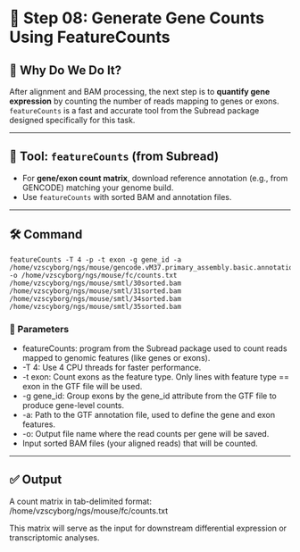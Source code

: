 # 🧮 Step 08: Generate Gene Counts Using FeatureCounts

## 🎯 Why Do We Do It?
After alignment and BAM processing, the next step is to **quantify gene expression** by counting the number of reads mapping to genes or exons. `featureCounts` is a fast and accurate tool from the Subread package designed specifically for this task.

---


## 🔧 Tool: `featureCounts` (from Subread)

- For **gene/exon count matrix**, download reference annotation (e.g., from GENCODE) matching your genome build.
- Use `featureCounts` with sorted BAM and annotation files.


---


## 🛠️ Command

```
featureCounts -T 4 -p -t exon -g gene_id -a /home/vzscyborg/ngs/mouse/gencode.vM37.primary_assembly.basic.annotation.gff3 -o /home/vzscyborg/ngs/mouse/fc/counts.txt /home/vzscyborg/ngs/mouse/smtl/30sorted.bam /home/vzscyborg/ngs/mouse/smtl/31sorted.bam /home/vzscyborg/ngs/mouse/smtl/34sorted.bam /home/vzscyborg/ngs/mouse/smtl/35sorted.bam
```
### 🧾 Parameters

- featureCounts: program from the Subread package used to count reads mapped to genomic features (like genes or exons). 
- -T 4: 	Use 4 CPU threads for faster performance.  
- -t exon: 	Count exons as the feature type. Only lines with feature type == exon in the GTF file will be used. 
- -g gene_id: 	Group exons by the gene_id attribute from the GTF file to produce gene-level counts. 
- -a:  Path to the GTF annotation file, used to define the gene and exon features. 
- -o: 	Output file name where the read counts per gene will be saved.
- 	Input sorted BAM files (your aligned reads) that will be counted.

---
## ✅ Output
A count matrix in tab-delimited format:
/home/vzscyborg/ngs/mouse/fc/counts.txt

This matrix will serve as the input for downstream differential expression or transcriptomic analyses.
